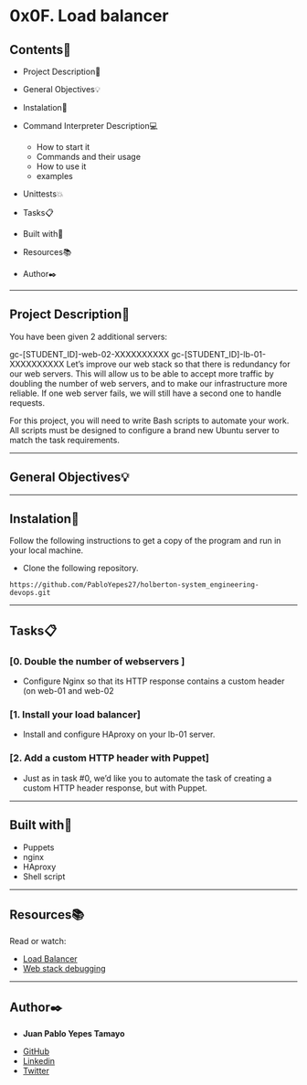 # 0x0F. Load balancer
 
<gif  width="520"  alt="image"  src="https://s3.amazonaws.com/intranet-projects-files/holbertonschool-sysadmin_devops/275/qfdked8.png">
 
## Contents:open_file_folder:
 
- Project Description:newspaper:
- General Objectives:bulb:
- Instalation:wrench:
- Command Interpreter Description:computer:
 
	* How to start it
	* Commands and their usage
	* How to use it
	* examples
 
- Unittests:boom:
- Tasks:clipboard:
- Built with:hammer:
- Resources:books:
- Author:black_nib:
 
---
 
## Project Description:newspaper:
 
You have been given 2 additional servers:

gc-[STUDENT_ID]-web-02-XXXXXXXXXX
gc-[STUDENT_ID]-lb-01-XXXXXXXXXX
Let’s improve our web stack so that there is redundancy for our web servers. This will allow us to be able to accept more traffic by doubling the number of web servers, and to make our infrastructure more reliable. If one web server fails, we will still have a second one to handle requests.

For this project, you will need to write Bash scripts to automate your work. All scripts must be designed to configure a brand new Ubuntu server to match the task requirements.
 
---
 
## General Objectives:bulb:
 

 
---
 
## Instalation:wrench:
 
Follow the following instructions to get a copy of the program and run in your local machine.
 
* Clone the following repository.
```
https://github.com/PabloYepes27/holberton-system_engineering-devops.git
```

---
 
## Tasks:clipboard:
 
### [0. Double the number of webservers ]
* Configure Nginx so that its HTTP response contains a custom header (on web-01 and web-02
 
 
### [1. Install your load balancer]
* Install and configure HAproxy on your lb-01 server.
 
 
### [2. Add a custom HTTP header with Puppet]
* Just as in task #0, we’d like you to automate the task of creating a custom HTTP header response, but with Puppet.
 
---
 
## Built with:hammer:

-	Puppets
-	nginx
-	HAproxy
-	Shell script
 
---
 
## Resources:books:
 
Read or watch:
* [Load Balancer](https://intranet.hbtn.io/concepts/46)
* [Web stack debugging](https://intranet.hbtn.io/concepts/68)
 
---
 
## Author:black_nib:
 
* **Juan Pablo Yepes Tamayo**
 - [GitHub](https://github.com/PabloYepes27)
 - [Linkedin](https://www.linkedin.com/in/pablo-yepes-120495)
 - [Twitter](https://twitter.com/pabloyepes27)